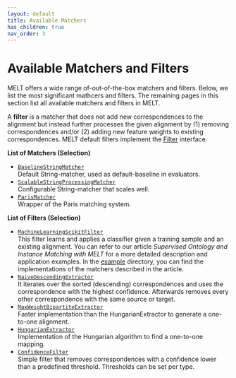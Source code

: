 ```yaml
---
layout: default
title: Available Matchers
has_children: true
nav_order: 3
---
```


# Available Matchers and Filters
MELT offers a wide range of-out-of-the-box matchers and filters. Below, we list the most significant mathcers and filters. 
The remaining pages in this section list all available matchers and filters in MELT.

A **filter** is a matcher that does not add new correspondences to the alignment but instead
further processes the given alignment by (1) removing correspondences and/or (2) adding new feature weights to
existing correspondences. MELT default filters implement the [Filter](/matching-base/src/main/java/de/uni_mannheim/informatik/dws/melt/matching_base/Filter.java) interface.

**List of Matchers (Selection)**
- [`BaselineStringMatcher`](/matching-jena-matchers/src/main/java/de/uni_mannheim/informatik/dws/melt/matching_jena_matchers/elementlevel/BaselineStringMatcher.java)<br/>
Default String-matcher, used as default-baseline in evaluators.
- [`ScalableStringProcessingMatcher`](/matching-jena-matchers/src/main/java/de/uni_mannheim/informatik/dws/melt/matching_jena_matchers/elementlevel/scale/ScalableStringProcessingMatcher.java)<br/>
Configurable String-matcher that scales well.
- [`ParisMatcher`](/matching-jena-matchers/src/main/java/de/uni_mannheim/informatik/dws/melt/matching_jena_matchers/wrapper/ParisMatcher.java)<br/>
Wrapper of the Paris matching system.

**List of Filters (Selection)** 
- [`MachineLearningScikitFilter`](/matching-ml/src/main/java/de/uni_mannheim/informatik/dws/melt/matching_ml/python/MachineLearningScikitFilter.java)<br/>
This filter learns and applies a classifier given a training sample and an existing alignment. You can refer to
our article *Supervised Ontology and Instance Matching with MELT* for a more detailed
description and application examples. In the [example](/examples) directory, you can find the implementations of the 
matchers described in the article.
- [`NaiveDescendingExtractor`](/matching-jena-matchers/src/main/java/de/uni_mannheim/informatik/dws/melt/matching_jena_matchers/filter/extraction/NaiveDescendingExtractor.java)<br/>
It iterates over the sorted (descending) correspondences and uses the correspondence with the highest confidence.
Afterwards removes every other correspondence with the same source or target.
- [`MaxWeightBipartiteExtractor`](/matching-jena-matchers/src/main/java/de/uni_mannheim/informatik/dws/melt/matching_jena_matchers/filter/extraction/MaxWeightBipartiteExtractor.java)<br/>
Faster implementation than the HungarianExtractor to generate a one-to-one alignment.
- [`HungarianExtractor`](/matching-jena-matchers/src/main/java/de/uni_mannheim/informatik/dws/melt/matching_jena_matchers/filter/extraction/HungarianExtractor.java)<br/> 
Implementation of the Hungarian algorithm to find a one-to-one mapping.
- [`ConfidenceFilter`](/matching-jena-matchers/src/main/java/de/uni_mannheim/informatik/dws/melt/matching_jena_matchers/filter/ConfidenceFilter.java)<br/>
Simple filter that removes correspondences with a confidence lower than a predefined threshold.
Thresholds can be set per type.